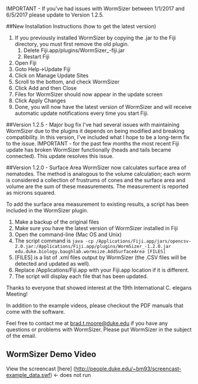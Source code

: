 

IMPORTANT - If you've had issues with WormSizer between 1/1/2017 and 6/5/2017
please update to Version 1.2.5.


##New Installation Instructions (how to get the latest version)
1.  If you previously installed WormSizer by copying the .jar to the Fiji directory,
you must first remove the old plugin.
    1.  Delete Fiji.app/plugins/WormSizer_-fiji.jar
    2.  Restart Fiji
2.  Open Fiji
3.  Goto Help->Update Fiji
4.  Click on Manage Update Sites
5.  Scroll to the bottom, and check WormSizer
6.  Click Add and then Close
7.  Files for WormSizer should now appear in the update screen
8.  Click Apply Changes
9.  Done, you will now have the latest version of WormSizer and will receive automatic update notifications
every time you start Fiji.

##Version 1.2.5 - Major bug fix
I've had several issues with maintaining WormSizer due to the plugins it depends on
being modified and breaking compatibility.  In this version, I've included what I
hope to be a long-term fix to the issue.  IMPORTANT - for the past few months the 
most recent Fiji update has broken WormSizer functionally (heads and tails became connected).
This update resolves this issue.

##Version 1.2.0 - Surface Area
WormSizer now calculates surface area of nematodes.  The method is analogous to the volume calculation;
each worm is considered a collection of frustrums of cones and the surface area and volume are the sum
of these measurements.  The measurement is reported as microns squared.

To add the surface area measurement to existing results, a script has been included in the WormSizer plugin.

1.  Make a backup of the original files
2.  Make sure you have the latest version of WormSizer installed in Fiji
3.  Open the command-line (Mac OS and Unix)
4.  The script command is 
        ```java -cp /Applications/Fiji.app/jars/opencsv-2.0.jar:/Applications/Fiji.app/plugins/WormSizer_-1.2.0.jar edu.duke.biology.baughlab.wormsize.AddSurfaceArea [FILES]```
   1.  [FILES] is a list of .xml files output by WormSizer (the .CSV files will be detected and updated as well).
   2.  Replace /Applications/Fiji.app with your Fiji.app location if it is different.
5.  The script will display each file that has been updated.

Thanks to everyone that showed interest at the 19th International C. elegans Meeting!

In addition to the example videos, please checkout the PDF manuals that come with the software.

Feel free to contact me at [brad.t.moore@duke.edu](mailto:brad.t.moore@duke.edu)
if you have any questions or problems with WormSizer.  Please put WormSizer in the
subject of the email.

## WormSizer Demo Video
View the screencast [here] (http://people.duke.edu/~bm93/screencast-example_data.swf) <- does not run


